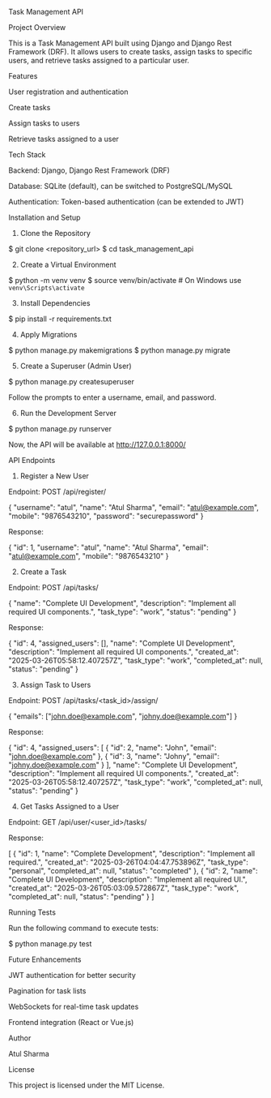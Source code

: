 Task Management API

Project Overview

This is a Task Management API built using Django and Django Rest Framework (DRF). It allows users to create tasks, assign tasks to specific users, and retrieve tasks assigned to a particular user.

Features

User registration and authentication

Create tasks

Assign tasks to users

Retrieve tasks assigned to a user

Tech Stack

Backend: Django, Django Rest Framework (DRF)

Database: SQLite (default), can be switched to PostgreSQL/MySQL

Authentication: Token-based authentication (can be extended to JWT)

Installation and Setup

1. Clone the Repository

$ git clone <repository_url>
$ cd task_management_api

2. Create a Virtual Environment

$ python -m venv venv
$ source venv/bin/activate  # On Windows use `venv\Scripts\activate`

3. Install Dependencies

$ pip install -r requirements.txt

4. Apply Migrations

$ python manage.py makemigrations
$ python manage.py migrate

5. Create a Superuser (Admin User)

$ python manage.py createsuperuser

Follow the prompts to enter a username, email, and password.

6. Run the Development Server

$ python manage.py runserver

Now, the API will be available at http://127.0.0.1:8000/

API Endpoints

1. Register a New User

Endpoint: POST /api/register/

{
    "username": "atul",
    "name": "Atul Sharma",
    "email": "atul@example.com",
    "mobile": "9876543210",
    "password": "securepassword"
}

Response:

{
    "id": 1,
    "username": "atul",
    "name": "Atul Sharma",
    "email": "atul@example.com",
    "mobile": "9876543210"
}

2. Create a Task

Endpoint: POST /api/tasks/

{
    "name": "Complete UI Development",
    "description": "Implement all required UI components.",
    "task_type": "work",
    "status": "pending"
}

Response:

{
    "id": 4,
    "assigned_users": [],
    "name": "Complete UI Development",
    "description": "Implement all required UI components.",
    "created_at": "2025-03-26T05:58:12.407257Z",
    "task_type": "work",
    "completed_at": null,
    "status": "pending"
}

3. Assign Task to Users

Endpoint: POST /api/tasks/<task_id>/assign/

{
    "emails": ["john.doe@example.com", "johny.doe@example.com"]
}

Response:

{
    "id": 4,
    "assigned_users": [
        {
            "id": 2,
            "name": "John",
            "email": "john.doe@example.com"
        },
        {
            "id": 3,
            "name": "Johny",
            "email": "johny.doe@example.com"
        }
    ],
    "name": "Complete UI Development",
    "description": "Implement all required UI components.",
    "created_at": "2025-03-26T05:58:12.407257Z",
    "task_type": "work",
    "completed_at": null,
    "status": "pending"
}

4. Get Tasks Assigned to a User

Endpoint: GET /api/user/<user_id>/tasks/

Response:

[
    {
        "id": 1,
        "name": "Complete Development",
        "description": "Implement all required.",
        "created_at": "2025-03-26T04:04:47.753896Z",
        "task_type": "personal",
        "completed_at": null,
        "status": "completed"
    },
    {
        "id": 2,
        "name": "Complete UI Development",
        "description": "Implement all required UI.",
        "created_at": "2025-03-26T05:03:09.572867Z",
        "task_type": "work",
        "completed_at": null,
        "status": "pending"
    }
]

Running Tests

Run the following command to execute tests:

$ python manage.py test

Future Enhancements

JWT authentication for better security

Pagination for task lists

WebSockets for real-time task updates

Frontend integration (React or Vue.js)

Author

Atul Sharma

License

This project is licensed under the MIT License.

